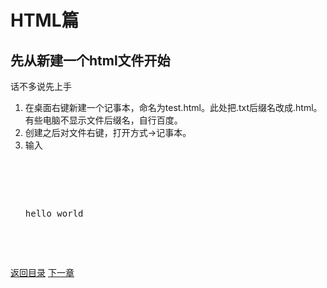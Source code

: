 <h1>HTML篇</h1>
<h2>先从新建一个html文件开始</h2>
<p>话不多说先上手
<ol>
	<li>在桌面右键新建一个记事本，命名为test.html。此处把.txt后缀名改成.html。有些电脑不显示文件后缀名，自行百度。</li>
	<li>创建之后对文件右键，打开方式->记事本。</li>
	<li>输入<br/>
<pre>
	<html>
		<head></head>
		<body>
			<p>hello world</p>
		</body>
	</html>
</pre>
	</li>
</ol>
</p>
<a href="./README.md">返回目录</a>
<a href="./chapter2.md">下一章</a>